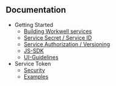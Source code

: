 ## Documentation

* Getting Started 
    * [Building Workwell services](getting-started/building-workwell-services.md)
    * [Service Secret / Service ID](getting-started/service-secret-service-id.md)
    * [Service Authorization / Versioning](getting-started/service-authorization-versioning.md)
    * [JS-SDK](getting-started/js-sdk.md)
    * [UI-Guidelines](getting-started/ui-guidelines.md)
* Service Token
    * [Security](service-token/service-token-security.md)
    * [Examples](service-token/service-token-examples.md) 